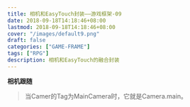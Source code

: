 ```yaml
---
title: 相机和EasyTouch封装——游戏框架-09
date: 2018-09-18T14:18:46+08:00
lastmod: 2018-09-18T14:18:46+08:00
cover: "/images/default9.png"
draft: false
categories: ["GAME-FRAME"]
tags: ["RPG"]
description: 相机和EasyTouch的融合封装
---
```


**相机跟随**

> 当Camer的Tag为MainCamera时，它就是Camera.main。